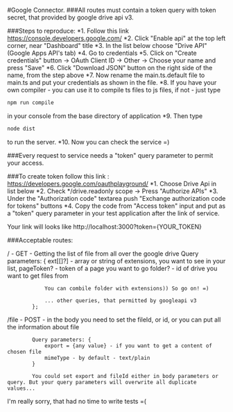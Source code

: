#Google Connector.
###All routes must contain a token query with token secret, that provided by google drive api v3.

###Steps to reproduce:
*1. Follow this link https://console.developers.google.com/
*2. Click "Enable api" at the top left corner, near "Dashboard" title
*3. In the list below choose "Drive API" (Google Apps API's tab)
*4. Go to credentials
*5. Click on "Create credentials" button -> OAuth Client ID -> Other -> Choose your name and press "Save"
*6. Click "Download JSON" button on the right side of the name, from the step above
*7. Now rename the main.ts.default file to main.ts and put your credentials as shown in the file.
*8. If you have your own compiler - you can use it to compile ts files to js files, if not - just type 
```sh
npm run compile
```
 in your console from the base directory of application
*9. Then type 
```sh
node dist
```
 to run the server.
*10. Now you can check the service =)

###Every request to service needs a "token" query parameter to permit your access.

###To create token follow this link : https://developers.google.com/oauthplayground/
*1. Choose Drive Api in list below
*2. Check */drive.readonly scope -> Press "Authorize APIs"
*3. Under the "Authorization code" textarea push "Exchange authorization code for tokens" buttons
*4. Copy the code from "Access token" input and put as a "token" query parameter in your test application after the link of service.

Your link will looks like http://localhost:3000?token={YOUR_TOKEN}


###Acceptable routes:

/ - GET - Getting the list of file from all over the google drive
            Query parameters: {
                ext[[]?] - array or string of extensions, you want to see in your list,
                pageToken? - token of a page you want to go
                folder? - id of drive you want to get files from

                You can combile folder with extensions)) So go on! =)

                ... other queries, that permitted by googleapi v3
            };

/file - POST - in the body you need to set the fileId, or id, or you can put all the information about file
            
            Query parameters: {
                export = {any value} - if you want to get a content of chosen file
                mimeType - by default - text/plain
            }

            You could set export and fileId either in body parameters or query. But your query parameters will overwrite all duplicate values...


I'm really sorry, that had no time to write tests =(